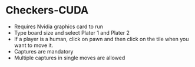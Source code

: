 # Checkers-CUDA
* Requires Nvidia graphics card to run
* Type board size and select Plater 1 and Plater 2
* If a player is a human, click on pawn and then click on the tile when you want to move it. 
* Captures are mandatory
* Multiple captures in single moves are allowed
